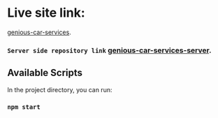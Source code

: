# Live site link:
[genious-car-services](https://genious-car-services-25222.web.app/).

### `Server side repository link` [genious-car-services-server](https://github.com/Neamul01/genious-car-services-server).

## Available Scripts

In the project directory, you can run:

### `npm start`
